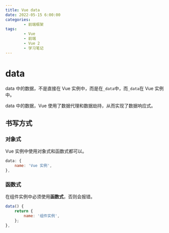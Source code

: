 ```yaml
---
title: Vue data
date: 2022-05-15 6:00:00
categories:
        - 前端框架
tags:
        - Vue
        - 前端
        - Vue 2
        - 学习笔记
---
```


# data

data 中的数据，不是直接在 Vue 实例中，而是在`_data`中，而`_data`在 Vue 实例中。

data 中的数据，Vue 使用了数据代理和数据劫持，从而实现了数据响应式。

## 书写方式

### 对象式

Vue 实例中使用对象式和函数式都可以。

```js
data: {
    name: 'Vue 实例',
},
```

### 函数式

在组件实例中必须使用**函数式**，否则会报错。

```js
data() {
    return {
        name: '组件实例',
    };
},
```
